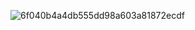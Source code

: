 ![6f040b4a4db555dd98a603a81872ecdf](https://github.com/marialemessilva/marialemessilva/assets/175053134/b62d2702-f179-412b-8220-5f7e281afaf8)
